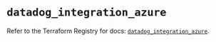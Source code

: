 # `datadog_integration_azure`

Refer to the Terraform Registry for docs: [`datadog_integration_azure`](https://registry.terraform.io/providers/datadog/datadog/3.46.0/docs/resources/integration_azure).
